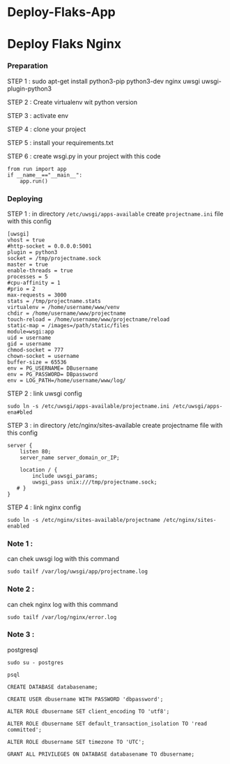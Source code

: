 # Deploy-Flaks-App
# Deploy Flaks Nginx


### Preparation
 STEP 1 : sudo apt-get install python3-pip python3-dev nginx uwsgi uwsgi-plugin-python3

 STEP 2 : Create virtualenv wit python version

 STEP 3 : activate env

 STEP 4 : clone your project

 STEP 5 : install your requirements.txt

 STEP 6 : create wsgi.py in your project with this code

    from run import app
    if __name__=="__main__":
	    app.run()




### Deploying
 STEP 1 : in directory `/etc/uwsgi/apps-available` create `projectname.ini` file with this config

    [uwsgi]
    vhost = true
    #http-socket = 0.0.0.0:5001
    plugin = python3
    socket = /tmp/projectname.sock
    master = true
    enable-threads = true
    processes = 5
    #cpu-affinity = 1
    #prio = 2
    max-requests = 3000
    stats = /tmp/projectname.stats
    virtualenv = /home/username/www/venv
    chdir = /home/username/www/projectname
    touch-reload = /home/username/www/projectname/reload
    static-map = /images=/path/static/files
    module=wsgi:app
    uid = username
    gid = username
    chmod-socket = 777
    chown-socket = username
    buffer-size = 65536
    env = PG_USERNAME= DBusername
    env = PG_PASSWORD= DBpassword
    env = LOG_PATH=/home/username/www/log/


STEP 2 : link uwsgi config 

`sudo ln -s /etc/uwsgi/apps-available/projectname.ini /etc/uwsgi/apps-ena#bled`

STEP 3 : in directory /etc/nginx/sites-available create projectname file with this config

    server {
        listen 80;
        server_name server_domain_or_IP;

        location / {
            include uwsgi_params;
            uwsgi_pass unix:///tmp/projectname.sock;
       # }
    }

STEP 4 : link nginx config 

`sudo ln -s /etc/nginx/sites-available/projectname /etc/nginx/sites-enabled`


### Note 1 :
can chek uwsgi log with this command 

`sudo tailf /var/log/uwsgi/app/projectname.log`

### Note 2 :
can chek nginx log with this command 

`sudo tailf /var/log/nginx/error.log`

### Note 3 :
postgresql

`sudo su - postgres`

`psql`

`CREATE DATABASE databasename;`

`CREATE USER dbusername WITH PASSWORD 'dbpassword';`

`ALTER ROLE dbusername SET client_encoding TO 'utf8';`

`ALTER ROLE dbusername SET default_transaction_isolation TO 'read committed';`

`ALTER ROLE dbusername SET timezone TO 'UTC';`

`GRANT ALL PRIVILEGES ON DATABASE databasename TO dbusername;`





